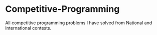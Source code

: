 # Competitive-Programming
All competitive programming problems I have solved from National and International contests.
